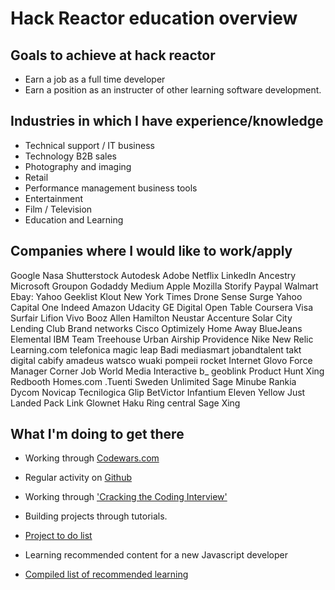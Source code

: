 Hack Reactor education overview
===============================

Goals to achieve at hack reactor
--------------------------------

* Earn a job as a full time developer
* Earn a position as an instructer of other learning software development.

Industries in which I have experience/knowledge
----------------------------------------------
* Technical support / IT business
* Technology B2B sales
* Photography and imaging
* Retail
* Performance management business tools
* Entertainment
* Film / Television
* Education and Learning

Companies where I would like to work/apply
-----------------------------------------

Google
Nasa
Shutterstock
Autodesk
Adobe
Netflix
LinkedIn
Ancestry
Microsoft
Groupon
Godaddy
Medium
Apple
Mozilla
Storify
Paypal
Walmart
Ebay:
Yahoo
Geeklist
Klout
New York Times
Drone Sense
Surge
Yahoo
Capital One
Indeed
Amazon
Udacity
GE Digital
Open Table
Coursera
Visa
Surfair
Lifion
Vivo
Booz Allen Hamilton
Neustar
Accenture
Solar City
Lending Club
Brand networks
Cisco
Optimizely
Home Away
BlueJeans
Elemental
IBM
Team Treehouse
Urban Airship Providence
Nike
New Relic
Learning.com
telefonica
magic leap
Badi
mediasmart
jobandtalent
takt digital
cabify
amadeus
watsco
wuaki
pompeii
rocket Internet
Glovo
Force Manager
Corner Job
World Media Interactive
b_
geoblink
Product Hunt
Xing
Redbooth
Homes.com
.Tuenti
Sweden Unlimited
Sage
Minube
Rankia
Dycom
Novicap
Tecnilogica
Glip
BetVictor
Infantium
Eleven Yellow
Just Landed
Pack Link
Glownet
Haku
Ring central
Sage
Xing


What I'm doing to get there
---------------------------

* Working through [Codewars.com](https://www.codewars.com)

* Regular activity on [Github](https://github.com/jonathandavidlewis)

* Working through ['Cracking the Coding Interview'](https://www.amazon.com/Cracking-Coding-Interview-Programming-Questions/dp/0984782850/ref=sr_1_1?ie=UTF8&qid=1499818295&sr=8-1&keywords=cracking+the+coding+interview)

* Building projects through tutorials.
 * [Project to do list](website-todo-list.md)

* Learning recommended content for a new Javascript developer
 * [Compiled list of recommended learning](index.md)

